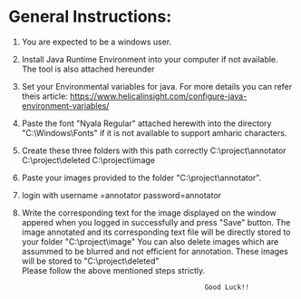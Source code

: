 
# General Instructions:
1. You are expected to be a windows user.
2. Install Java Runtime Environment into your computer if not available. The tool is also attached hereunder
3. Set your Environmental variables for java. For more details you can refer theis article: https://www.helicalinsight.com/configure-java-environment-variables/ 
4. Paste the font "Nyala Regular" attached herewith into the directory "C:\Windows\Fonts" if it is not available to support amharic characters.
5. Create these three folders with this path correctly 
      C:\project\annotator
      C:\project\deleted
      C:\project\image
6. Paste your images provided to the folder "C:\project\annotator".
7. login with username =annotator
                   password=annotator
8. Write the corresponding text for the image displayed on the window appered when you logged in successfully and press "Save" button. 
   The image annotated and its corresponding text file will be directly stored to your folder "C:\project\image"
   You can also delete images which are assummed to be blurred and not efficient for annotation. These images will be stored to  "C:\project\deleted"  
                                 Please follow the above mentioned steps strictly.

                                                    Good Luck!!

